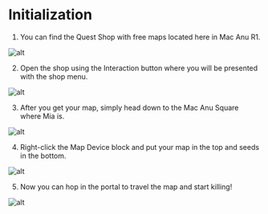 # Initialization

1. You can find the Quest Shop with free maps located here in Mac Anu R1.

![alt](/img/gettingstarted/questshop.png)

2. Open the shop using the Interaction button where you will be presented with the shop menu.

![alt](/img/gettingstarted/shopmenu.png)

3. After you get your map, simply head down to the Mac Anu Square where Mia is.

![alt](/img/gettingstarted/macanusquare.png)

4. Right-click the Map Device block and put your map in the top and seeds in the bottom.

![alt](/img/gettingstarted/mapdevice.png)

5. Now you can hop in the portal to travel the map and start killing!

![alt](/img/gettingstarted/portal.png)